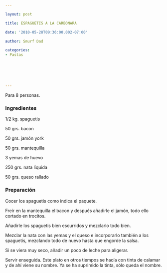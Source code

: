 ```yaml
---

layout: post

title: ESPAGUETIS A LA CARBONARA

date: '2010-05-28T09:36:00.002-07:00'

author: Smurf Dad

categories:
- Pastas






---
```


Para 8 personas.

<h3>Ingredientes</h3>

1/2 kg. spaguetis

50 grs. bacon

50 grs. jamón york

50 grs. mantequilla

3 yemas de huevo

250 grs. nata líquida

50 grs. queso rallado

<h3>Preparación</h3>

Cocer los spaguetis como indica el paquete.

Freír en la mantequilla el bacon y después añadirle el jamón, todo ello cortado en trocitos.

Añadirle los spaguetis bien escurridos y mezclarlo todo bien.

Mezclar la nata con las yemas y el queso e incorporarlo también a los spaguetis, mezclando todo de nuevo hasta que engorde la salsa.

Si se viera muy seco, añadir un poco de leche para aligerar.

Servir enseguida.  Este plato en otros tiempos se hacía con tinta de calamar y de ahí viene su nombre. Ya se ha suprimido la tinta, sólo queda el nombre.